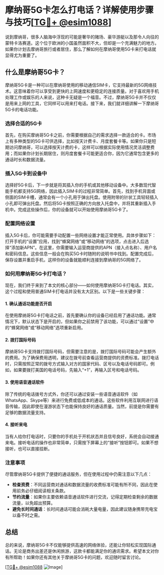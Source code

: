 # 摩纳哥5G卡怎么打电话？详解使用步骤与技巧[[TG💪+ @esim1088](https://t.me/s/esim1088)]

说到摩纳哥，很多人脑海中浮现的可能是奢华的赌场、豪华游艇以及那令人向往的蒙特卡洛赛道。这个位于欧洲的小国虽然面积不大，但却是一个充满魅力的地方。如果你计划去摩纳哥旅行或者居住，那么了解如何在摩纳哥使用5G卡来打电话就显得尤为重要了。

## 什么是摩纳哥5G卡？

摩纳哥5G卡是一种可以在摩纳哥使用的移动通信SIM卡，它支持最新的5G网络技术。这意味着你可以享受到更快的上网速度和更稳定的连接质量。对于喜欢用手机处理工作或娱乐的人来说，这种卡无疑是一个福音。不过，摩纳哥5G卡并不仅仅是用来上网的工具，它同样可以用来打电话。接下来，我们就详细讲解一下摩纳哥5G卡的电话功能。

### 选择合适的5G卡

首先，在购买摩纳哥5G卡之前，你需要根据自己的需求选择一款适合的卡。市场上有多种类型的5G卡可供选择，比如按天计费卡、月度套餐卡等。如果你只是短期访问摩纳哥，可以选择按天计费的卡，这样可以根据实际使用情况灵活调整费用；而如果你计划长期居住，则月度套餐卡可能更适合你，因为它通常包含更多的通话时长和数据流量。

### 插入5G卡到设备中

选择好5G卡后，下一步就是将其插入你的手机或其他移动设备中。大多数现代智能手机都支持5G网络，因此插入SIM卡的过程非常简单。首先，找到手机背面或侧面的SIM卡槽，通常会有一个小孔用于弹出托盘。使用附带的针状工具轻轻插入小孔即可弹出托盘。然后将5G卡按照正确的方向放入托盘中，并将其重新插入手机中。完成这些操作后，你的设备就可以开始使用摩纳哥5G卡了。

### 配置网络设置

插入5G卡后，你可能需要手动配置一些网络设置才能正常使用。具体步骤如下：打开手机的“设置”应用，找到“蜂窝网络”或“移动网络”的选项，点击进入后选择“添加新APN”。在这里，你需要输入运营商提供的APN（接入点名称）、用户名和密码信息。这些信息一般会在购买5G卡时随附的说明书中找到。配置完成后，保存设置并重启手机，这样你的设备就能顺利连接到摩纳哥的5G网络了。

### 如何用摩纳哥5G卡打电话？

现在，我们终于来到了本文的核心部分——如何使用摩纳哥5G卡打电话。其实，这个过程和使用普通SIM卡打电话并没有太大区别。以下是一些关键步骤：

#### 1. 确认通话功能是否开启

在使用摩纳哥5G卡打电话之前，首先要确认你的设备已经启用了通话功能。通常情况下，默认状态下是开启的，但如果你之前禁用了该功能，可以通过“设置”中的“蜂窝网络”或“移动网络”选项重新启用。

#### 2. 拨打国际号码

摩纳哥5G卡支持拨打国际号码，但需要注意的是，拨打国际号码可能会产生额外的费用。为了确保费用透明，建议在拨号前查看运营商提供的资费标准。拨打电话时，只需按照正常的拨号方式输入对方的国家代码、区号以及电话号码即可。例如，如果要拨打美国的电话号码，先输入“+1”，再输入区号和电话号码。

#### 3. 使用语音通话软件

除了传统的电话拨号方式外，你还可以通过安装一些语音通话软件（如WhatsApp、Skype等）来进行免费或低成本的通话。这些软件利用互联网进行语音传输，因此即使在漫游状态下也能保持良好的通话质量。当然，前提是你需要有足够的数据流量支持。

#### 4. 接听来电

当有人给你打电话时，只要你的手机处于开机状态并且信号良好，系统会自动接通来电。接听电话的操作也非常简单，只需按下屏幕上的“接听”按钮即可。如果不想接听，也可以直接挂断。

### 注意事项

尽管摩纳哥5G卡提供了便捷的通话服务，但在使用过程中仍需注意以下几点：

- **检查资费**：不同运营商对通话和数据流量的收费标准可能有所不同，因此在使用前务必仔细阅读相关条款。
- **节约流量**：如果你主要依赖语音通话软件进行交流，记得定期检查剩余的数据流量，以免超出预算。
- **避免长时间通话**：长时间通话可能会消耗大量电量，因此建议随身携带充电宝以备不时之需。

## 总结

总的来说，摩纳哥5G卡不仅能够提供高速的网络体验，还能让你轻松实现国际通话。无论是商务出差还是休闲旅游，这款卡都能满足你的通讯需求。希望本文对你有所帮助！如果你还有其他关于摩纳哥5G卡的问题，欢迎随时留言讨论。

[[TG💪+ @esim1088](https://t.me/s/esim1088) ![Image](https://i.postimg.cc/4NQfJmqS/Snipaste-2025-05-13-00-14-12.png)]